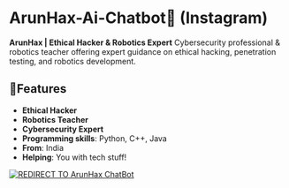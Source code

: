 # ArunHax-Ai-Chatbot🤖 (Instagram) 
**ArunHax | Ethical Hacker & Robotics Expert**
Cybersecurity professional & robotics teacher offering expert guidance on ethical hacking, penetration testing, and robotics development. 

## 🤖**Features**
* **Ethical Hacker**
* **Robotics Teacher**
* **Cybersecurity Expert**
* **Programming skills**: Python, C++, Java
* **From**: India 
* **Helping**: You with tech stuff!

[![REDIRECT TO ArunHax ChatBot](https://img.shields.io/badge/REDIRECT%20TO%20ArunHax%20ChatBot-purple?style=for-the-badge)](https://aistudio.instagram.com/ai/1319074609640019?utm_source=ai_agent)



